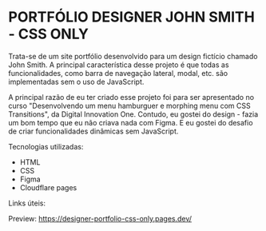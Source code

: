 # PORTFÓLIO DESIGNER JOHN SMITH - CSS ONLY

Trata-se de um site portfólio desenvolvido para um design fictício chamado John Smith. A principal característica desse projeto é que todas as funcionalidades, como barra de navegação lateral, modal, etc. são implementadas sem o uso de JavaScript.

A principal razão de eu ter criado esse projeto foi para ser apresentado no curso "Desenvolvendo um menu hamburguer e morphing menu com CSS Transitions", da Digital Innovation One. Contudo, eu gostei do design - fazia um bom tempo que eu não criava nada com Figma. E eu gostei do desafio de criar funcionalidades dinâmicas sem JavaScript.


Tecnologias utilizadas:

- HTML 
- CSS
- Figma
- Cloudflare pages

Links úteis:

Preview: https://designer-portfolio-css-only.pages.dev/

